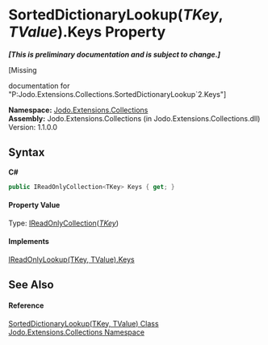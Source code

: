 # SortedDictionaryLookup(*TKey*, *TValue*).Keys Property 
 _**\[This is preliminary documentation and is subject to change.\]**_

\[Missing <summary> documentation for "P:Jodo.Extensions.Collections.SortedDictionaryLookup`2.Keys"\]

**Namespace:**&nbsp;<a href="N_Jodo_Extensions_Collections">Jodo.Extensions.Collections</a><br />**Assembly:**&nbsp;Jodo.Extensions.Collections (in Jodo.Extensions.Collections.dll) Version: 1.1.0.0

## Syntax

**C#**<br />
``` C#
public IReadOnlyCollection<TKey> Keys { get; }
```


#### Property Value
Type: <a href="https://docs.microsoft.com/dotnet/api/system.collections.generic.ireadonlycollection-1" target="_blank" rel="noopener noreferrer">IReadOnlyCollection</a>(<a href="T_Jodo_Extensions_Collections_SortedDictionaryLookup_2">*TKey*</a>)

#### Implements
<a href="P_Jodo_Extensions_Collections_IReadOnlyLookup_2_Keys">IReadOnlyLookup(TKey, TValue).Keys</a><br />

## See Also


#### Reference
<a href="T_Jodo_Extensions_Collections_SortedDictionaryLookup_2">SortedDictionaryLookup(TKey, TValue) Class</a><br /><a href="N_Jodo_Extensions_Collections">Jodo.Extensions.Collections Namespace</a><br />
